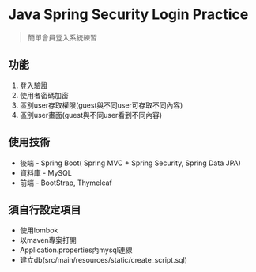 # Java Spring Security Login Practice
> 簡單會員登入系統練習

## 功能
1. 登入驗證
2. 使用者密碼加密
3. 區別user存取權限(guest與不同user可存取不同內容)
4. 區別user畫面(guest與不同user看到不同內容)

## 使用技術
- 後端 - Spring Boot( Spring MVC + Spring Security, Spring Data JPA)
- 資料庫 - MySQL
- 前端 - BootStrap, Thymeleaf

## 須自行設定項目
- 使用lombok
- 以maven專案打開
- Application.properties內mysql連線
- 建立db(src/main/resources/static/create_script.sql)

